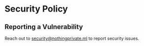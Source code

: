 # Security Policy

## Reporting a Vulnerability

Reach out to security@nothingprivate.ml to report security issues.
